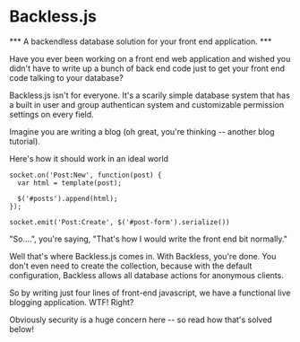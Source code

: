 Backless.js
===========

*** A backendless database solution for your front end application. ***

Have you ever been working on a front end web application and wished you didn't have to write up a bunch of back end code just to get your front end code talking to your database?

Backless.js isn't for everyone. It's a scarily simple database system that has a built in user and group authentican system and customizable permission settings on every field.

Imagine you are writing a blog (oh great, you're thinking -- another blog tutorial).

Here's how it should work in an ideal world

```
socket.on('Post:New', function(post) {
  var html = template(post);
  
  $('#posts').append(html);
});

socket.emit('Post:Create', $('#post-form').serialize())
```

"So....", you're saying, "That's how I would write the front end bit normally."

Well that's where Backless.js comes in. With Backless, you're done. You don't even need to create the collection, because with the default configuration, Backless allows all database actions for anonymous clients.

So by writing just four lines of front-end javascript, we have a functional live blogging application. WTF! Right?

Obviously security is a huge concern here -- so read how that's solved below!

